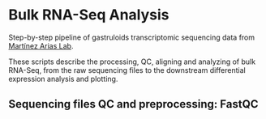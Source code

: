 # Bulk RNA-Seq Analysis
Step-by-step pipeline of gastruloids transcriptomic sequencing data from [Martínez Arias Lab](https://amapress.upf.edu/]).

These scripts describe the processing, QC, aligning and analyzing of bulk RNA-Seq, from the raw sequencing files to the downstream differential expression analysis and plotting.

## Sequencing files QC and preprocessing: FastQC

